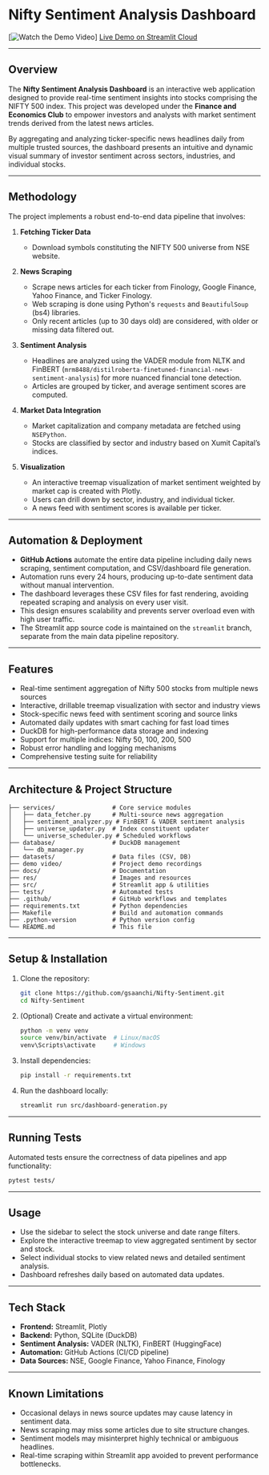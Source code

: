 
# Nifty Sentiment Analysis Dashboard

[![Watch the Demo Video](https://drive.google.com/file/d/1MMLEmAcQNbqymPq6o14e8rqm24D-W1Pz/view?usp=sharing)]
[Live Demo on Streamlit Cloud](https://nifty50prediction-gcy7rgascn34iwdty9nnjq.streamlit.app/)

---

## Overview

The **Nifty Sentiment Analysis Dashboard** is an interactive web application designed to provide real-time sentiment insights into stocks comprising the NIFTY 500 index. This project was developed under the **Finance and Economics Club** to empower investors and analysts with market sentiment trends derived from the latest news articles.

By aggregating and analyzing ticker-specific news headlines daily from multiple trusted sources, the dashboard presents an intuitive and dynamic visual summary of investor sentiment across sectors, industries, and individual stocks.

---

## Methodology

The project implements a robust end-to-end data pipeline that involves:

1. **Fetching Ticker Data**

   * Download symbols constituting the NIFTY 500 universe from NSE website.

2. **News Scraping**

   * Scrape news articles for each ticker from Finology, Google Finance, Yahoo Finance, and Ticker Finology.
   * Web scraping is done using Python's `requests` and `BeautifulSoup` (bs4) libraries.
   * Only recent articles (up to 30 days old) are considered, with older or missing data filtered out.

3. **Sentiment Analysis**

   * Headlines are analyzed using the VADER module from NLTK and FinBERT (`mrm8488/distilroberta-finetuned-financial-news-sentiment-analysis`) for more nuanced financial tone detection.
   * Articles are grouped by ticker, and average sentiment scores are computed.

4. **Market Data Integration**

   * Market capitalization and company metadata are fetched using `NSEPython`.
   * Stocks are classified by sector and industry based on Xumit Capital’s indices.

5. **Visualization**

   * An interactive treemap visualization of market sentiment weighted by market cap is created with Plotly.
   * Users can drill down by sector, industry, and individual ticker.
   * A news feed with sentiment scores is available per ticker.

---

## Automation & Deployment

* **GitHub Actions** automate the entire data pipeline including daily news scraping, sentiment computation, and CSV/dashboard file generation.
* Automation runs every 24 hours, producing up-to-date sentiment data without manual intervention.
* The dashboard leverages these CSV files for fast rendering, avoiding repeated scraping and analysis on every user visit.
* This design ensures scalability and prevents server overload even with high user traffic.
* The Streamlit app source code is maintained on the `streamlit` branch, separate from the main data pipeline repository.

---

## Features

* Real-time sentiment aggregation of Nifty 500 stocks from multiple news sources
* Interactive, drillable treemap visualization with sector and industry views
* Stock-specific news feed with sentiment scoring and source links
* Automated daily updates with smart caching for fast load times
* DuckDB for high-performance data storage and indexing
* Support for multiple indices: Nifty 50, 100, 200, 500
* Robust error handling and logging mechanisms
* Comprehensive testing suite for reliability

---

## Architecture & Project Structure

```
├── services/                # Core service modules
│   ├── data_fetcher.py      # Multi-source news aggregation
│   ├── sentiment_analyzer.py # FinBERT & VADER sentiment analysis
│   ├── universe_updater.py  # Index constituent updater
│   └── universe_scheduler.py # Scheduled workflows
├── database/                # DuckDB management
│   └── db_manager.py
├── datasets/                # Data files (CSV, DB)
├── demo video/              # Project demo recordings
├── docs/                    # Documentation
├── res/                     # Images and resources
├── src/                     # Streamlit app & utilities
├── tests/                   # Automated tests
├── .github/                 # GitHub workflows and templates
├── requirements.txt         # Python dependencies
├── Makefile                 # Build and automation commands
├── .python-version          # Python version config
└── README.md                # This file
```

---

## Setup & Installation

1. Clone the repository:

   ```bash
   git clone https://github.com/gsaanchi/Nifty-Sentiment.git
   cd Nifty-Sentiment
   ```

2. (Optional) Create and activate a virtual environment:

   ```bash
   python -m venv venv
   source venv/bin/activate  # Linux/macOS
   venv\Scripts\activate     # Windows
   ```

3. Install dependencies:

   ```bash
   pip install -r requirements.txt
   ```

4. Run the dashboard locally:

   ```bash
   streamlit run src/dashboard-generation.py
   ```

---

## Running Tests

Automated tests ensure the correctness of data pipelines and app functionality:

```bash
pytest tests/
```

---

## Usage

* Use the sidebar to select the stock universe and date range filters.
* Explore the interactive treemap to view aggregated sentiment by sector and stock.
* Select individual stocks to view related news and detailed sentiment analysis.
* Dashboard refreshes daily based on automated data updates.

---

## Tech Stack

* **Frontend:** Streamlit, Plotly
* **Backend:** Python, SQLite (DuckDB)
* **Sentiment Analysis:** VADER (NLTK), FinBERT (HuggingFace)
* **Automation:** GitHub Actions (CI/CD pipeline)
* **Data Sources:** NSE, Google Finance, Yahoo Finance, Finology

---

## Known Limitations

* Occasional delays in news source updates may cause latency in sentiment data.
* News scraping may miss some articles due to site structure changes.
* Sentiment models may misinterpret highly technical or ambiguous headlines.
* Real-time scraping within Streamlit app avoided to prevent performance bottlenecks.


